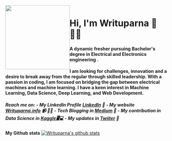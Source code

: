 <img src="https://user-images.githubusercontent.com/59050251/88485752-0db17880-cf96-11ea-986c-b04d35d86beb.jpeg" width="200" height="200" style="float:left">
<h1>Hi, I'm Writuparna 👋👩‍💻</h1>
<h4>A dynamic fresher pursuing Bachelor's degree in Electrical and Electronics engineering .</h4>
<h4>I am looking for challenges, innovation and a desire to break away from the regular through skilled leadership. With a passion in coding, I am focused on bridging the gap between electrical machines and machine learning. I have a keen interest in Machine Learning, Data Science, Deep Learning, and Web Development.</h4>

<h5>Reach me on:
- My LinkedIn Profile <a href="https://www.linkedin.com/in/writuparna-banerjee-b9193416b/">LinkedIn</a> 💼 
- My website <a href="https://sites.google.com/view/writuparnabanerjee">Writuparna.info</a> 📹 ✍🏾
- Tech Blogging in <a href="https://medium.com/@writuparnabanerjee">Medium</a> 🏓
- My contribution in Data Science in <a href="https://www.kaggle.com/writuparnabanerjee">Kaggle</a>🖥💻
- My updates in <a href="https://twitter.com/WrituparnaB/">Twiiter</a> 💬</h5>

**My Github stats**
[![Writuparna's github stats](https://github-readme-stats.vercel.app/api?username=Writuparna-Banerjee&show_icons=true&theme=radical)](https://github.com/Writuparna-Banerjee/github-readme-stats)
<!--
**Writuparna-Banerjee/Writuparna-Banerjee** is a ✨ _special_ ✨ repository because its `README.md` (this file) appears on your GitHub profile.

Here are some ideas to get you started:

- 🔭 I’m currently working on ...
- 🌱 I’m currently learning ...
- 👯 I’m looking to collaborate on ...
- 🤔 I’m looking for help with ...
- 💬 Ask me about ...
- 📫 How to reach me: ...
- 😄 Pronouns: ...
- ⚡ Fun fact: ...
-->
